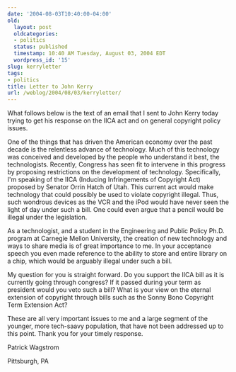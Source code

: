 ```yaml
---
date: '2004-08-03T10:40:00-04:00'
old:
  layout: post
  oldcategories:
  - politics
  status: published
  timestamp: 10:40 AM Tuesday, August 03, 2004 EDT
  wordpress_id: '15'
slug: kerryletter
tags:
- politics
title: Letter to John Kerry
url: /weblog/2004/08/03/kerryletter/
---
```


What follows below is the text of an email that I sent to John Kerry today
trying to get his response on the IICA act and on general copyright policy
issues.

One of the things that has driven the American economy over the past decade is
the relentless advance of technology.  Much of this technology was conceived
and developed by the people who understand it best, the technologists.
Recently, Congress has seen fit to intervene in this progress by proposing
restrictions on the development of technology.  Specifically, I'm speaking of
the IICA (Inducing Infringements of Copyright Act) proposed by Senator Orrin
Hatch of Utah.  This current act would make technology that could possibly be
used to violate copyright illegal.  Thus, such wondrous devices as the VCR and
the iPod would have never seen the light of day under such a bill.  One could
even argue that a pencil would be illegal under the legislation.

As a technologist, and a student in the Engineering and Public Policy Ph.D.
program at Carnegie Mellon University, the creation of new technology and ways
to share media is of great importance to me.  In your acceptance speech you
even made reference to the ability to store and entire library on a chip, which
would be arguably illegal under such a bill.

My question for you is straight forward.  Do you support the IICA bill as it is
currently going through congress?  If it passed during your term as president
would you veto such a bill?  What is your view on the eternal extension of
copyright through bills such as the Sonny Bono Copyright Term Extension Act?

These are all very important issues to me and a large segment of the younger,
more tech-saavy population, that have not been addressed up to this point.
Thank you for your timely response.

Patrick Wagstrom

Pittsburgh, PA

